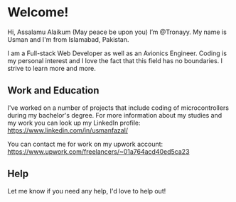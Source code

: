 # Welcome!
 
Hi, Assalamu Alaikum (May peace be upon you) I’m @Tronayy. My name is Usman and I'm from Islamabad, Pakistan.

I am a Full-stack Web Developer as well as an Avionics Engineer. Coding is my personal interest and I love the fact that this field has no boundaries. I strive to learn more and more.

## Work and Education

I've worked on a number of projects that include coding of microcontrollers during my bachelor's degree. For more information about my studies and my work you can look up my LinkedIn profile: https://www.linkedin.com/in/usmanfazal/

You can contact me for work on my upwork account: https://www.upwork.com/freelancers/~01a764acd40ed5ca23

## Help

Let me know if you need any help, I'd love to help out!
